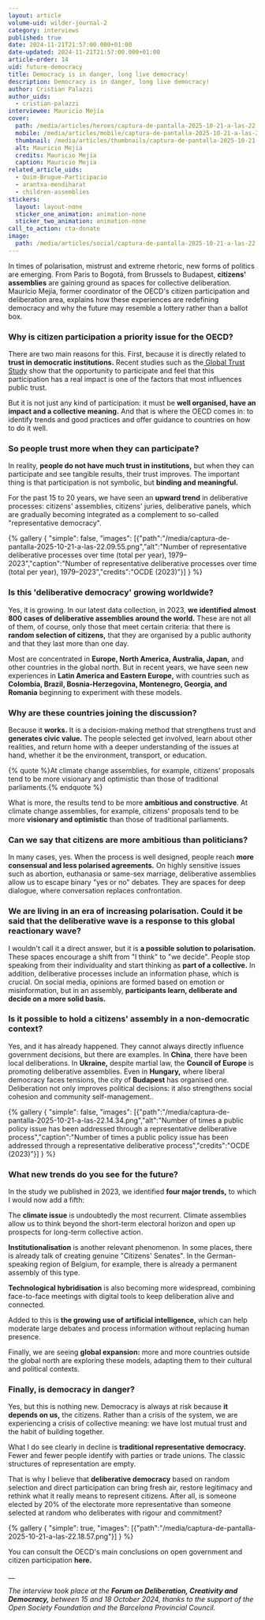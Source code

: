 ```yaml
---
layout: article
volume-uid: wilder-journal-2
category: interviews
published: true
date: 2024-11-21T21:57:00.000+01:00
date-updated: 2024-11-21T21:57:00.000+01:00
article-order: 14
uid: future-democracy
title: Democracy is in danger, long live democracy!
description: Democracy is in danger, long live democracy!
author: Cristian Palazzi
author_uids:
  - cristian-palazzi
interviewee: Mauricio Mejía
cover:
  path: /media/articles/heroes/captura-de-pantalla-2025-10-21-a-las-22.06.22.png
  mobile: /media/articles/mobile/captura-de-pantalla-2025-10-21-a-las-22.06.22.png
  thumbnail: /media/articles/thumbnails/captura-de-pantalla-2025-10-21-a-las-22.06.22.png
  alt: Mauricio Mejia
  credits: Mauricio Mejia
  caption: Mauricio Mejia
related_article_uids:
  - Quim-Brugue-Participacio
  - arantxa-mendiharat
  - children-assemblies
stickers:
  layout: layout-none
  sticker_one_animation: animation-none
  sticker_two_animation: animation-none
call_to_action: cta-donate
image:
  path: /media/articles/social/captura-de-pantalla-2025-10-21-a-las-22.06.22.png
---
```

In times of polarisation, mistrust and extreme rhetoric, new forms of politics are emerging. From Paris to Bogotá, from Brussels to Budapest, **citizens' assemblies** are gaining ground as spaces for collective deliberation. Mauricio Mejía, former coordinator of the OECD's citizen participation and deliberation area, explains how these experiences are redefining democracy and why the future may resemble a lottery rather than a ballot box.

### **Why is citizen participation a priority issue for the OECD?**

There are two main reasons for this. First, because it is directly related to **trust in democratic institutions.** Recent studies such as the[ Global Trust Study](https://www.edelman.com/es/es/trust/2025/trust-barometer) show that the opportunity to participate and feel that this participation has a real impact is one of the factors that most influences public trust.

But it is not just any kind of participation: it must be **well organised, have an impact and a collective meaning.** And that is where the OECD comes in: to identify trends and good practices and offer guidance to countries on how to do it well.

### **So people trust more when they can participate?**

In reality, **people do not have much trust in institutions,** but when they can participate and see tangible results, their trust improves. The important thing is that participation is not symbolic, but **binding and meaningful.**

For the past 15 to 20 years, we have seen an **upward trend** in deliberative processes: citizens' assemblies, citizens' juries, deliberative panels, which are gradually becoming integrated as a complement to so-called "representative democracy".

{% gallery { "simple": false, "images": [{"path":"/media/captura-de-pantalla-2025-10-21-a-las-22.09.55.png","alt":"Number of representative deliberative processes over time (total per year), 1979–2023","caption":"Number of representative deliberative processes over time (total per year), 1979–2023","credits":"OCDE (2023)"}] } %}

### **Is this 'deliberative democracy' growing worldwide?**

Yes, it is growing. In our latest data collection, in 2023, **we identified almost 800 cases of deliberative assemblies around the world.** These are not all of them, of course, only those that meet certain criteria: that there is **random selection of citizens,** that they are organised by a public authority and that they last more than one day.

Most are concentrated in **Europe, North America, Australia, Japan,** and other countries in the global north. But in recent years, we have seen new experiences in **Latin America and Eastern Europe,** with countries such as **Colombia, Brazil, Bosnia-Herzegovina, Montenegro, Georgia, and Romania** beginning to experiment with these models.

### **Why are these countries joining the discussion?**

Because it **works.** It is a decision-making method that strengthens trust and **generates civic value.** The people selected get involved, learn about other realities, and return home with a deeper understanding of the issues at hand, whether it be the environment, transport, or education.

{% quote %}At climate change assemblies, for example, citizens' proposals tend to be more visionary and optimistic than those of traditional parliaments.{% endquote %}

What is more, the results tend to be more **ambitious and constructive**. At climate change assemblies, for example, citizens' proposals tend to be more **visionary and optimistic** than those of traditional parliaments.

### **Can we say that citizens are more ambitious than politicians?**

In many cases, yes. When the process is well designed, people reach **more consensual and less polarised agreements.** On highly sensitive issues such as abortion, euthanasia or same-sex marriage, deliberative assemblies allow us to escape binary "yes or no" debates. They are spaces for deep dialogue, where conversation replaces confrontation.

### **We are living in an era of increasing polarisation. Could it be said that the deliberative wave is a response to this global reactionary wave?**

I wouldn't call it a direct answer, but it is **a possible solution to polarisation.** These spaces encourage a shift from "I think" to "we decide". People stop speaking from their individuality and start thinking as **part of a collective.** In addition, deliberative processes include an information phase, which is crucial. On social media, opinions are formed based on emotion or misinformation, but in an assembly, **participants learn, deliberate and decide on a more solid basis.**

### **Is it possible to hold a citizens' assembly in a non-democratic context?**

Yes, and it has already happened. They cannot always directly influence government decisions, but there are examples. In **China**, there have been local deliberations. In **Ukraine,** despite martial law, the **Council of Europe** is promoting deliberative assemblies. Even in **Hungary,** where liberal democracy faces tensions, the city of **Budapest** has organised one. Deliberation not only improves political decisions: it also strengthens social cohesion and community self-management..

{% gallery { "simple": false, "images": [{"path":"/media/captura-de-pantalla-2025-10-21-a-las-22.14.34.png","alt":"Number of times a public policy issue has been addressed through a representative deliberative process","caption":"Number of times a public policy issue has been addressed through a representative deliberative process","credits":"OCDE (2023)"}] } %}

### **What new trends do you see for the future?**

In the study we published in 2023, we identified **four major trends,** to which I would now add a fifth:

The **climate issue** is undoubtedly the most recurrent. Climate assemblies allow us to think beyond the short-term electoral horizon and open up prospects for long-term collective action.

**Institutionalisation** is another relevant phenomenon. In some places, there is already talk of creating genuine "Citizens' Senates". In the German-speaking region of Belgium, for example, there is already a permanent assembly of this type.

**Technological hybridisation** is also becoming more widespread, combining face-to-face meetings with digital tools to keep deliberation alive and connected.

Added to this is **the growing use of artificial intelligence,** which can help moderate large debates and process information without replacing human presence.

Finally, we are seeing **global expansion:** more and more countries outside the global north are exploring these models, adapting them to their cultural and political contexts.

### **Finally, is democracy in danger?**

Yes, but this is nothing new. Democracy is always at risk because **it depends on us,** the citizens. Rather than a crisis of the system, we are experiencing a crisis of collective meaning: we have lost mutual trust and the habit of building together.

What I do see clearly in decline is **traditional representative democracy.** Fewer and fewer people identify with parties or trade unions. The classic structures of representation are empty.

That is why I believe that **deliberative democracy** based on random selection and direct participation can bring fresh air, restore legitimacy and rethink what it really means to represent citizens. After all, is someone elected by 20% of the electorate more representative than someone selected at random who deliberates with rigour and commitment?

{% gallery { "simple": true, "images": [{"path":"/media/captura-de-pantalla-2025-10-21-a-las-22.18.57.png"}] } %}

You can consult the OECD's main conclusions on open government and citizen participation **here.[](https://www.oecd.org/en/topics/open-government-and-citizen-participation.html)[](https://www.oecd.org/en/topics/open-government-and-citizen-participation.html)**

__

*The interview took place at the **Forum on Deliberation, Creativity and Democracy,** between 15 and 18 October 2024, thanks to the support of the Open Society Foundation and the Barcelona Provincial Council.*
